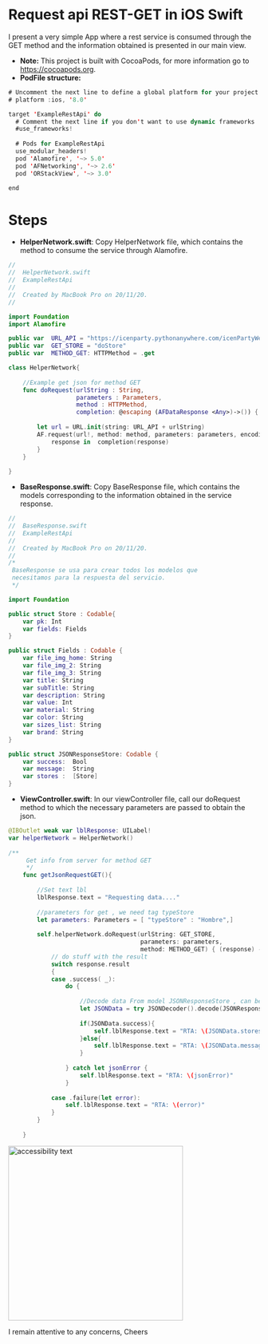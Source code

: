 # Request api REST-GET in iOS Swift

I present a very simple App where a rest service is consumed through the GET method and the information obtained is presented in our main view.

- **Note:** This project is built with CocoaPods, for more information go to https://cocoapods.org.
- **PodFile structure:**

```swift
# Uncomment the next line to define a global platform for your project
# platform :ios, '8.0'

target 'ExampleRestApi' do
  # Comment the next line if you don't want to use dynamic frameworks
  #use_frameworks!
  
  # Pods for ExampleRestApi
  use_modular_headers!
  pod 'Alamofire', '~> 5.0'
  pod 'AFNetworking', '~> 2.6'
  pod 'ORStackView', '~> 3.0'

end
```
# Steps

- **HelperNetwork.swift**: Copy HelperNetwork file, which contains the method to consume the service through Alamofire.

```swift
//
//  HelperNetwork.swift
//  ExampleRestApi
//
//  Created by MacBook Pro on 20/11/20.
//

import Foundation
import Alamofire

public var  URL_API = "https://icenparty.pythonanywhere.com/icenPartyWeb/api/v1/"
public var  GET_STORE = "doStore"
public var  METHOD_GET: HTTPMethod = .get

class HelperNetwork{
    
    //Example get json for method GET
    func doRequest(urlString : String,
                   parameters : Parameters,
                   method : HTTPMethod,
                   completion: @escaping (AFDataResponse <Any>)->()) {
        
        let url = URL.init(string: URL_API + urlString)
        AF.request(url!, method: method, parameters: parameters, encoding: URLEncoding.default, headers: nil).responseJSON {
            response in  completion(response)
        }
    }
    
}
```
- **BaseResponse.swift**: Copy BaseResponse file, which contains the models corresponding to the information obtained in the service response.
```swift
//
//  BaseResponse.swift
//  ExampleRestApi
//
//  Created by MacBook Pro on 20/11/20.
//
/*
 BaseResponse se usa para crear todos los modelos que
 necesitamos para la respuesta del servicio.
 */

import Foundation

public struct Store : Codable{
    var pk: Int
    var fields: Fields
}

public struct Fields : Codable {
    var file_img_home: String
    var file_img_2: String
    var file_img_3: String
    var title: String
    var subTitle: String
    var description: String
    var value: Int
    var material: String
    var color: String
    var sizes_list: String
    var brand: String
}

public struct JSONResponseStore: Codable {
    var success:  Bool
    var message:  String
    var stores :  [Store]
}
``` 
- **ViewController.swift**: In our viewController file, call our doRequest method to which the necessary parameters are passed to obtain the json.

```swift
@IBOutlet weak var lblResponse: UILabel!
var helperNetwork = HelperNetwork()
    
/**
     Get info from server for method GET
     */
    func getJsonRequestGET(){
        
        //Set text lbl
        lblResponse.text = "Requesting data...."
        
        //parameters for get , we need tag typeStore
        let parameters: Parameters = [ "typeStore" : "Hombre",]
        
        self.helperNetwork.doRequest(urlString: GET_STORE,
                                     parameters: parameters,
                                     method: METHOD_GET) { (response) -> () in
            // do stuff with the result
            switch response.result
            {
            case .success( _):
                do {
                    
                    //Decode data From model JSONResponseStore , can be changed to any model
                    let JSONData = try JSONDecoder().decode(JSONResponseStore.self, from: response.data!)
                    
                    if(JSONData.success){
                        self.lblResponse.text = "RTA: \(JSONData.stores)"
                    }else{
                        self.lblResponse.text = "RTA: \(JSONData.message)"
                    }
                    
                } catch let jsonError {
                    self.lblResponse.text = "RTA: \(jsonError)"
                }
                
            case .failure(let error):
                self.lblResponse.text = "RTA: \(error)"
            }
        }
        
    }
```
<p align="start">
  <img src="https://icenparty.pythonanywhere.com/media/documents/documents/Captura_de_Pantalla_2020-11-20_a_las_1.35.33_p.m..png" width="350" alt="accessibility text">
</p>

I remain attentive to any concerns, Cheers
